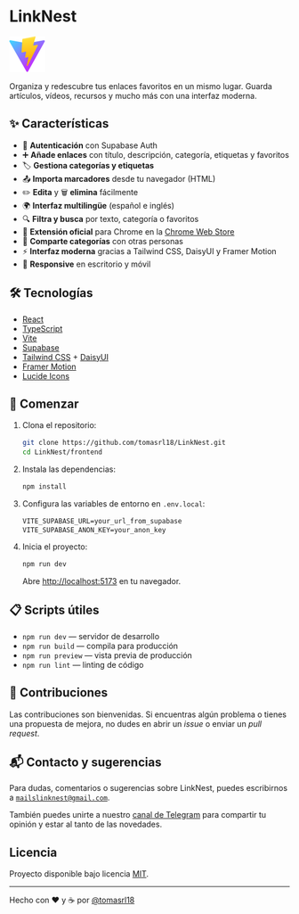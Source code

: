 # LinkNest

![LinkNest Banner](frontend/public/vite.svg)

Organiza y redescubre tus enlaces favoritos en un mismo lugar. Guarda artículos, vídeos, recursos y mucho más con una interfaz moderna.

## ✨ Características

- 🔑 **Autenticación** con Supabase Auth
- ➕ **Añade enlaces** con título, descripción, categoría, etiquetas y favoritos
- 🏷️ **Gestiona categorías y etiquetas**
- 📤 **Importa marcadores** desde tu navegador (HTML)
- ✏️ **Edita** y 🗑️ **elimina** fácilmente
- 🌍 **Interfaz multilingüe** (español e inglés)
- 🔍 **Filtra y busca** por texto, categoría o favoritos
- 🧩 **Extensión oficial** para Chrome en la [Chrome Web Store](https://chromewebstore.google.com/detail/linknest-%E2%80%93-save-to-linkne/inhbpecnljglajkelbkgipjnokmmnkgc)
- 🔗 **Comparte categorías** con otras personas
- ⚡ **Interfaz moderna** gracias a Tailwind CSS, DaisyUI y Framer Motion
- 📱 **Responsive** en escritorio y móvil

## 🛠️ Tecnologías

- [React](https://react.dev/)
- [TypeScript](https://www.typescriptlang.org/)
- [Vite](https://vitejs.dev/)
- [Supabase](https://supabase.com/)
- [Tailwind CSS](https://tailwindcss.com/) + [DaisyUI](https://daisyui.com/)
- [Framer Motion](https://www.framer.com/motion/)
- [Lucide Icons](https://lucide.dev/)

## 🚀 Comenzar

1. Clona el repositorio:
   ```sh
   git clone https://github.com/tomasrl18/LinkNest.git
   cd LinkNest/frontend
   ```
2. Instala las dependencias:
   ```sh
   npm install
   ```
3. Configura las variables de entorno en `.env.local`:
   ```env
   VITE_SUPABASE_URL=your_url_from_supabase
   VITE_SUPABASE_ANON_KEY=your_anon_key
   ```
4. Inicia el proyecto:
   ```sh
   npm run dev
   ```
   Abre [http://localhost:5173](http://localhost:5173) en tu navegador.

## 📋 Scripts útiles

- `npm run dev` — servidor de desarrollo
- `npm run build` — compila para producción
- `npm run preview` — vista previa de producción
- `npm run lint` — linting de código

## 🤝 Contribuciones

Las contribuciones son bienvenidas. Si encuentras algún problema o tienes una
propuesta de mejora, no dudes en abrir un *issue* o enviar un *pull request*.

## 📬 Contacto y sugerencias

Para dudas, comentarios o sugerencias sobre LinkNest, puedes escribirnos a
[`mailslinknest@gmail.com`](mailto:mailslinknest@gmail.com).

También puedes unirte a nuestro [canal de Telegram](https://t.me/+g1KnAhMu7xFjMjdk)
para compartir tu opinión y estar al tanto de las novedades.

## Licencia

Proyecto disponible bajo licencia [MIT](LICENSE).

---

Hecho con ❤️ y ☕ por [@tomasrl18](https://github.com/tomasrl18)
